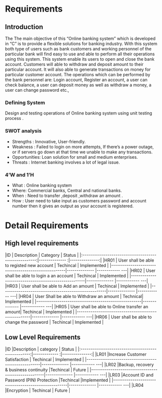 # Requirements
## Introduction
The The main objective of this “Online banking system” which is developed in “C” is to provide a flexible solutions for banking industry. With this system both type of users such as bank customers and working personnel of the particular bank will find easy to use and able to perform all their operations using this system. This system enable its users to open and close the bank account. Customers will able to withdraw and deposit amount to their particular account. It will also able to generate transactions on money for particular customer account.
The operations which can be performed by the bank personnel are: 
Login account, Register an account, a user can check balance, a user can deposit money as well as withdraw a money, a user can change password etc.,
### Defining System
Design and testing operations of Online banking system using unit testing  process .
### SWOT analysis
* Strengths    : Innovative, User-friendly.
* Weakness     : Failed to login on more attempts, If there’s a power outage, or if servers go down at  that time we unable to make any transactions.
* Opportunities:  Loan solution for small and medium enterprises.
* Threats      : Internet banking involves a lot of legal issue.
### 4’W and 1’H
* What : Online banking system
* Where: Commercial banks, Central and national banks.
* When : Need to transfer ,deposit ,withdraw an amount .
* How  : User need to take input as customers password and account number then it gives  an output as  your account is registered.
# Detail Requirements
## High level requirements
|ID   |	Description 	                                    |    Category    |	Status      |
|:------------------------------------------------------:|-------------- :|---------------:|
|HR01 |	User shall be able to registed new account     |	Techincal  |	Implemented |
|------------------------------------------------------|-------------- |------------ ---|
|HR02 |	User shall be able to login a an account       |	Techincal  |	Implemented |
|------------------------------------------------------|-------------- |------------ ---|
|HR03 |	User shall be able to Add an amount	           |     Techincal |    Implemented |
|------------------------------------------------------|-------------- |------------ ---|
|HR04 |	User Shall be able to Withdraw an amount	   |      Technical|	Implemented |
|------------------------------------------------------|-------------- |------------ ---|
|HR05 |	User shall be able to Online transfer an amount| 	Techincal  |    Implemented |
|------------------------------------------------------|-------------- |------------ ---|
|HR06 |	User shall be able to change the password	   |     Techincal |    Implemented |

## Low Level Requirements
 |ID   |Description                                     |    category   |   Status       |
 |:----------------------------------------------------:|------------- :|---------------:|
 |LR01 |Increase Customer Satisfaction                  |   Techincal   | Implemented    |
 |------------------------------------------------------|-------------- |------------ ---|
 |LR02 |Backup, recovery & business continuity          |Techincal      | Future         |
 |------------------------------------------------------|-------------- |------------ ---|
 |LR03 |Account ID and Password (PIN) Protection        |Techincal      |Implemented     |
 |------------------------------------------------------|-------------- |------------ ---|
 |LR04 |Encryption                                      | Techincal     | Future         |
 
                                          

